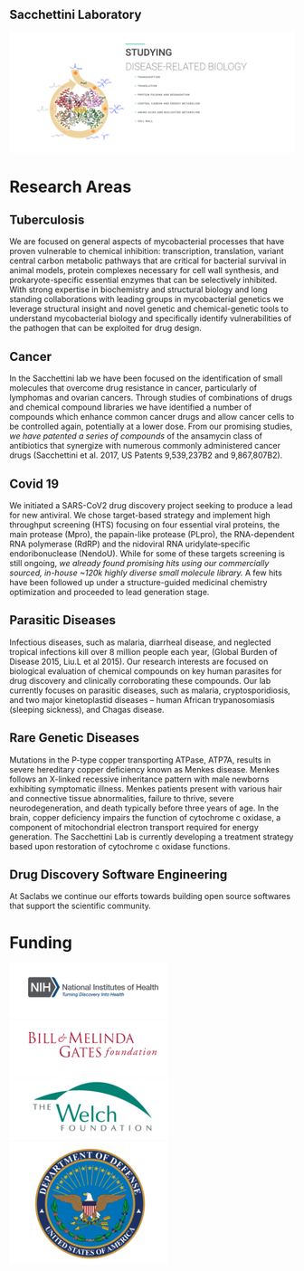 ## Sacchettini Laboratory
![Intro Slide](/profile/images/intro-1.png)

# Research Areas
## Tuberculosis
We are focused on general aspects of mycobacterial processes that have proven vulnerable to chemical inhibition: transcription, translation, variant central carbon metabolic pathways that are critical for bacterial survival in animal models, protein complexes necessary for cell wall synthesis, and prokaryote-specific essential enzymes that can be selectively inhibited. With strong expertise in biochemistry and structural biology and long standing collaborations with leading groups in mycobacterial genetics we leverage structural insight and novel genetic and chemical-genetic tools to
understand mycobacterial biology and specifically identify vulnerabilities of the pathogen that can be exploited for drug design.

## Cancer
In the Sacchettini lab we have been focused on the identification of small molecules that overcome drug resistance in cancer, particularly of lymphomas and ovarian cancers.
Through studies of combinations of drugs and chemical compound libraries we have identified a number of compounds which enhance common cancer drugs and allow cancer cells to be controlled again, potentially at a lower dose. From our promising studies, *we have patented a series of compounds* of the ansamycin class of antibiotics that synergize with numerous commonly administered cancer drugs (Sacchettini et al. 2017, US Patents 9,539,237B2 and 9,867,807B2).

## Covid 19
We initiated a SARS-CoV2 drug discovery project seeking to produce a lead for new antiviral. We chose target-based strategy and implement high throughput screening (HTS) focusing on four essential viral proteins, the main protease (Mpro), the papain-like protease (PLpro), the RNA-dependent RNA polymerase (RdRP) and the nidoviral RNA uridylate‐specific endoribonuclease (NendoU). While for some of these targets screening is still ongoing, *we already found promising hits using our commercially sourced, in-house ~120k highly diverse small molecule library.* A few hits have been followed up under a structure-guided medicinal chemistry optimization and proceeded to lead generation stage.

## Parasitic Diseases
Infectious diseases, such as malaria, diarrheal disease, and neglected tropical infections kill over 8 million people each year, (Global Burden of Disease 2015, Liu.L et al 2015). Our research interests are focused on biological evaluation of chemical compounds on key human parasites for drug discovery and clinically corroborating these compounds. Our lab currently focuses on parasitic diseases, such as malaria, cryptosporidiosis, and two major kinetoplastid diseases – human African trypanosomiasis (sleeping sickness), and Chagas disease.

## Rare Genetic Diseases
Mutations in the P-type copper transporting ATPase, ATP7A, results in severe hereditary copper deficiency known as Menkes disease. Menkes follows an X-linked recessive inheritance pattern with male newborns exhibiting symptomatic illness. Menkes patients present with various hair and connective tissue abnormalities, failure to thrive, severe neurodegeneration, and death typically before three years of age. In the brain, copper deficiency impairs the function of cytochrome c oxidase, a component of mitochondrial electron transport required for energy generation.
The Sacchettini Lab is currently developing a treatment strategy based upon restoration of cytochrome c oxidase functions.

## Drug Discovery Software Engineering
At Saclabs we continue our efforts towards building open source softwares that support the scientific community.

# Funding
![NIH](/profile/images/NIH.png) ![BMGF](/profile/images/BMGF.png) ![WELCH](/profile/images/WELCH.png) ![DOD](/profile/images/DOD.png)
